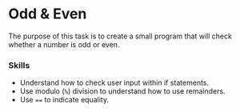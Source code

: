 # Odd & Even
The purpose of this task is to create a small program that will check whether a number is odd or even.

### Skills
- Understand how to check user input within if statements.
- Use modulo (`%`) division to understand how to use remainders.
- Use `==` to indicate equality.
